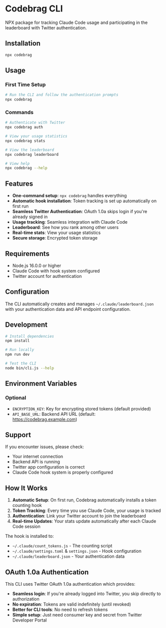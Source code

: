 # Codebrag CLI

NPX package for tracking Claude Code usage and participating in the leaderboard with Twitter authentication.

## Installation

```bash
npx codebrag
```

## Usage

### First Time Setup
```bash
# Run the CLI and follow the authentication prompts
npx codebrag
```

### Commands

```bash
# Authenticate with Twitter
npx codebrag auth

# View your usage statistics
npx codebrag stats

# View the leaderboard
npx codebrag leaderboard

# View help
npx codebrag --help
```

## Features

- **One-command setup**: `npx codebrag` handles everything
- **Automatic hook installation**: Token tracking is set up automatically on first run
- **Seamless Twitter Authentication**: OAuth 1.0a skips login if you're already signed in
- **Usage tracking**: Seamless integration with Claude Code
- **Leaderboard**: See how you rank among other users
- **Real-time stats**: View your usage statistics
- **Secure storage**: Encrypted token storage

## Requirements

- Node.js 16.0.0 or higher
- Claude Code with hook system configured
- Twitter account for authentication

## Configuration

The CLI automatically creates and manages `~/.claude/leaderboard.json` with your authentication data and API endpoint configuration.

## Development

```bash
# Install dependencies
npm install

# Run locally
npm run dev

# Test the CLI
node bin/cli.js --help
```

## Environment Variables

### Optional
- `ENCRYPTION_KEY`: Key for encrypting stored tokens (default provided)
- `API_BASE_URL`: Backend API URL (default: https://codebrag.example.com)

## Support

If you encounter issues, please check:
- Your internet connection
- Backend API is running
- Twitter app configuration is correct
- Claude Code hook system is properly configured

## How It Works

1. **Automatic Setup**: On first run, Codebrag automatically installs a token counting hook
2. **Token Tracking**: Every time you use Claude Code, your usage is tracked
3. **Authentication**: Link your Twitter account to join the leaderboard
4. **Real-time Updates**: Your stats update automatically after each Claude Code session

The hook is installed to:
- `~/.claude/count_tokens.js` - The counting script
- `~/.claude/settings.toml` & `settings.json` - Hook configuration
- `~/.claude/leaderboard.json` - Your authentication data

## OAuth 1.0a Authentication

This CLI uses Twitter OAuth 1.0a authentication which provides:
- **Seamless login**: If you're already logged into Twitter, you skip directly to authorization
- **No expiration**: Tokens are valid indefinitely (until revoked)
- **Better for CLI tools**: No need to refresh tokens
- **Simple setup**: Just need consumer key and secret from Twitter Developer Portal